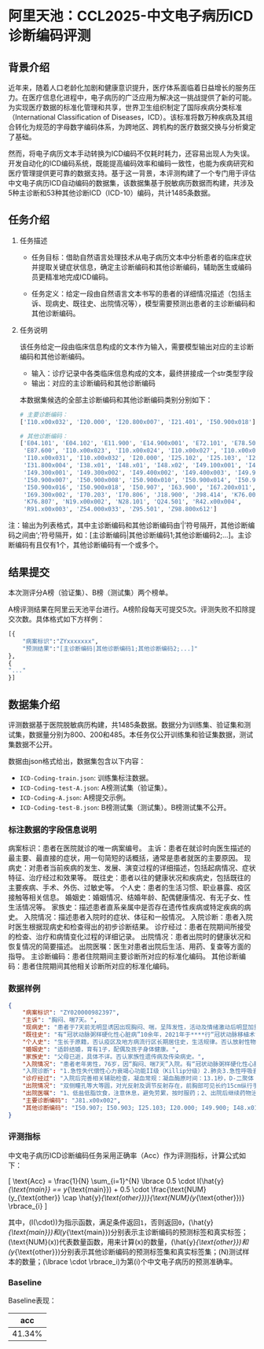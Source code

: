 # 阿里天池：CCL2025-中文电子病历ICD诊断编码评测

## 背景介绍

近年来，随着人口老龄化加剧和健康意识提升，医疗体系面临着日益增长的服务压力。在医疗信息化进程中，电子病历的广泛应用为解决这一挑战提供了新的可能。为实现医疗数据的标准化管理和共享，世界卫生组织制定了国际疾病分类标准（International Classification of Diseases，ICD）。该标准将数万种疾病及其组合转化为规范的字母数字编码体系，为跨地区、跨机构的医疗数据交换与分析奠定了基础。

然而，将电子病历文本手动转换为ICD编码不仅耗时耗力，还容易出现人为失误。开发自动化的ICD编码系统，既能提高编码效率和编码一致性，也能为疾病研究和医疗管理提供更可靠的数据支持。基于这一背景，本评测构建了一个专门用于评估中文电子病历ICD自动编码的数据集，该数据集基于脱敏病历数据而构建，共涉及5种主诊断和53种其他诊断ICD（ICD-10）编码，共计1485条数据。

## 任务介绍

1. 任务描述

    - 任务目标：借助自然语言处理技术从电子病历文本中分析患者的临床症状并提取关键症状信息，确定主诊断编码和其他诊断编码，辅助医生或编码员更精准地完成ICD编码。

    - 任务定义：给定一段由自然语言文本书写的患者的详细情况描述（包括主诉、现病史、既往史、出院情况等），模型需要预测出患者的主诊断编码和其他诊断编码。

2. 任务说明

    该任务给定一段由临床信息构成的文本作为输入，需要模型输出对应的主诊断编码和其他诊断编码。

    - 输入：诊疗记录中各类临床信息构成的文本，最终拼接成一个str类型字段
    - 输出：对应的主诊断编码和其他诊断编码

    本数据集候选的全部主诊断编码和其他诊断编码类别分别如下：

    ```py
    # 主要诊断编码：
    ['I10.x00x032', 'I20.000', 'I20.800x007', 'I21.401', 'I50.900x018']

    # 其他诊断编码：
    ['E04.101', 'E04.102', 'E11.900', 'E14.900x001', 'E72.101', 'E78.500', 
     'E87.600', 'I10.x00x023', 'I10.x00x024', 'I10.x00x027', 'I10.x00x028', 
     'I10.x00x031', 'I10.x00x032', 'I20.000', 'I25.102', 'I25.103', 'I25.200', 
     'I31.800x004', 'I38.x01', 'I48.x01', 'I48.x02', 'I49.100x001', 'I49.100x002', 
     'I49.300x001', 'I49.300x002', 'I49.400x002', 'I49.400x003', 'I49.900', 
     'I50.900x007', 'I50.900x008', 'I50.900x010', 'I50.900x014', 'I50.900x015', 
     'I50.900x016', 'I50.900x018', 'I50.907', 'I63.900', 'I67.200x011', 
     'I69.300x002', 'I70.203', 'I70.806', 'J18.900', 'J98.414', 'K76.000', 
     'K76.807', 'N19.x00x002', 'N28.101', 'Q24.501', 'R42.x00x004', 
     'R91.x00x003', 'Z54.000x033', 'Z95.501', 'Z98.800x612']
    ```

注：输出为列表格式，其中主诊断编码和其他诊断编码由‘|’符号隔开，其他诊断编码之间由‘;’符号隔开，如：[主诊断编码|其他诊断编码1;其他诊断编码2;...]。主诊断编码有且仅有1个，其他诊断编码有一个或多个。

## 结果提交

本次测评分A榜（验证集）、B榜（测试集）两个榜单。

A榜评测结果在阿里云天池平台进行。A榜阶段每天可提交5次。评测失败不扣除提交次数。具体格式如下方样例：

```py
[{
    "病案标识":"ZYxxxxxxx", 
    "预测结果":"[主诊断编码|其他诊断编码1;其他诊断编码2;...]"
}, 
{
"..."
}]
```

## 数据集介绍

评测数据基于医院脱敏病历构建，共1485条数据。数据分为训练集、验证集和测试集，数据量分别为800、200和485。本任务仅公开训练集和验证集数据，测试集数据不公开。

数据由json格式给出，数据集包含以下内容：

- `ICD-Coding-train.json`: 训练集标注数据。
- `ICD-Coding-test-A.json`: A榜测试集（验证集）。
- `ICD-Coding-A.json`: A榜提交示例。
- `ICD-Coding-test-B.json`: B榜测试集（测试集）。B榜测试集不公开。

### 标注数据的字段信息说明

病案标识：患者在医院就诊的唯一病案编号。
主诉：患者在就诊时向医生描述的最主要、最直接的症状，用一句简短的话概括，通常是患者就医的主要原因。
现病史：对患者当前疾病的发生、发展、演变过程的详细描述，包括起病情况、症状特征、治疗经过和效果等。
既往史：患者以往的健康状况和疾病史，包括既往的主要疾病、手术、外伤、过敏史等。
个人史：患者的生活习惯、职业暴露、疫区接触等相关信息。
婚姻史：婚姻情况、结婚年龄、配偶健康情况、有无子女、性生活情况等。
家族史：描述患者直系亲属中是否存在遗传性疾病或特定疾病的病史。
入院情况：描述患者入院时的症状、体征和一般情况。
入院诊断：患者入院时医生根据现病史和检查得出的初步诊断结果。
诊疗经过：患者在院期间所接受的检查、治疗和病情变化过程的详细记录。
出院情况：患者出院时的健康状况和恢复情况的简要描述。
出院医嘱：医生对患者出院后生活、用药、复查等方面的指导。
主诊断编码：患者住院期间主要诊断所对应的标准化编码。
其他诊断编码：患者住院期间其他相关诊断所对应的标准化编码。

### 数据样例

```json
{
    "病案标识": "ZY020000982397",
    "主诉": "胸闷、喘7天。",
    "现病史": "患者于7天前无明显诱因出现胸闷、喘，呈阵发性，活动及情绪激动后明显加重，不能从事日常活动，时有心慌、心前区疼痛不适，无发热、头痛、头痛，无左肩及后背部放射痛，无咳嗽、咳痰，无黑朦及意识障碍，病后至“***”住院治疗，完善相关辅助检查：化验检查（不详），胸部CT：双肺多发纤维灶，双侧胸腔积液并局部胸膜增厚，建议治疗后复查：符合支气管炎并肺气肿、多发性结节灶CT表现：心影饱满，左室体积增大，冠脉钙化，请结合相关检查。",
    "既往史": "有“冠状动脉粥样硬化性心脏病”10余年，2021年于****行“冠状动脉移植术”（具体不详）",
    "个人史": "生长于原籍，否认疫区及地方病流行区长期居住史，生活规律。否认放射性物、工业粉尘、化学性物质接触史，否认冶游史，吸烟史40年，20支/日，已经戒烟1年余，否认饮酒史。",
    "婚姻史": "适龄结婚，育有1子，配偶及孩子身体健康。",
    "家族史": "父母已逝，具体不详。否认家族性遗传病及传染病史。",
    "入院情况": "患者老年男性，76岁，因“胸闷、喘7天”入院。有“冠状动脉粥样硬化性心脏病”10余年，2021年于***行“冠状动脉移植术”（具体不详），术后规律服用“酒石酸美托洛尔、螺内酯、单硝酸异山梨酯、阿司匹林”等药物治疗，平素活动耐量差。“高血压病”10余年，血压最高180/100mmHg，平素口服“沙坦氨氯地平”，血压控制在130-140/80-90mmHg。"，
    "入院诊断": "1.急性失代偿性心力衰竭心功能II级（Killip分级）2.肺炎3.急性呼吸衰竭（I型）",
    "诊疗经过": "入院后完善相关辅助检查，凝血常规：凝血酶原时间：13.1秒，D-二聚体：1.74mg/L；血酮体测定：弱阳性；心梗三联：肌红蛋白：143.15ng/mL；NT-proBNP：8199pg/mL；血气分析：PH值：7.47，二氧化碳分压：26mmHg，氧分压：68mmHg，血二氧化碳总量：19.7mmol/L，细胞外液剩余碱：-4.8mmol/L：尿常规检查加沉渣粒细胞：+-，尿蛋白：+，酮体：2+，尿潜血：+2，红细胞：174/ul；血细胞分析：单核细胞计数：0.83×109/L，血红蛋白：109.0g/L：糖化血红蛋白：6.80%：2024-01-01床边胸片DR：双肺炎症、渗出性改变，请结合临床；双侧胸腔积液。心电图：1.快速型心房纤颤2.ST-T改变3.异常Q波。",
    "出院情况": "双侧瞳孔等大等圆，对光反射及调节反射存在，前胸部可见长约15cm纵行手术切口，左侧斜肋部带状疱疹素色沉着，胸廓对称无畸形，双肺呼吸音粗糙，未闻及湿性啰音。心前区无隆起及凹陷，心界无扩大，节律规则，各瓣膜听诊区未闻及病理性杂音。腹部膨隆，腹软，无压痛，无反跳痛。肝、脾肋下未触及，Murphys征阴性，肝、肾区无叩痛，肠鸣音无亢进，移动性浊音阴性。双下肢无水肿。",
    "出院医嘱": "1、低盐低脂饮食，注意休息，避免劳累，按时服药；2、出院后继续药物治疗：r阿托伐他汀钙片（齐鲁），每次量：20mg，睡前，每次一片单硝酸异山梨酯片（鲁南），每次量：20mg，每天一次，每次一片1托拉塞米片，每次量：5mg，每天一次，每次一片螺内酯片（长江），每次量：20mg，每天一次，每次一片1琥珀酸美托洛尔缓释片（合源），每次量：47.5mg，每天一次，每次一片门冬氨酸钾镁片，每次量：1片，每天两次，每次一片|普瑞巴林胶囊（赛维）。",
    "主要诊断编码": "J81.x00x002",
    "其他诊断编码": "I50.907; I50.903; I25.103; I20.000; I49.900; I48.x01;E11.900"。
}
```

### 评测指标

中文电子病历ICD诊断编码任务采用正确率（Acc）作为评测指标，计算公式如下：

\[
\text{Acc} = \frac{1}{N} \sum_{i=1}^{N} \lbrace 0.5 \cdot I(\hat{y}_{\text{main}} == y_{\text{main}}) + 0.5 \cdot \frac{\text{NUM}(y_{\text{other}} \cap \hat{y}_{\text{other}})}{\text{NUM}(y_{\text{other}})} \rbrace_{i}
\]

其中，\(I(\cdot)\)为指示函数，满足条件返回`1`，否则返回`0`，\(\hat{y}_{\text{main}}\)和\(y_{\text{main}}\)分别表示主诊断编码的预测标签和真实标签；\(\text{NUM}(x)\)代表数量函数，用来计算\(x\)的数量，\(\hat{y}_{\text{other}}\)和\(y_{\text{other}}\)分别表示其他诊断编码的预测标签集和真实标签集；\(N\)测试样本的数量；\(\lbrace \cdot \rbrace_i\)为第\(i\)个中文电子病历的预测准确率。

### Baseline

Baseline表现：

|  acc   |
|--------|
| 41.34% |
